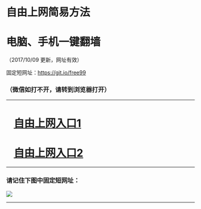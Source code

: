 ﻿# 自由上网简易方法

# 电脑、手机一键翻墙

（2017/10/09 更新，网址有效）

固定短网址：https://git.io/free99

### （微信如打不开，请转到浏览器打开）


***





# &nbsp;&nbsp; <a href="http://ft393313424.fwq-tz-1001.info/fwqtz01.html?t=10090019826 " target="_blank">自由上网入口1</a>
# &nbsp;&nbsp; <a href="http://ft105511498.fwq-tz-1002.info/fwqtz02.html?t=100900127966 " target="_blank">自由上网入口2</a>
***

### 请记住下图中固定短网址：

<img src="https://s3-us-west-2.amazonaws.com/fwq-1001/yjfq-20170905okok.png" /> 


***


